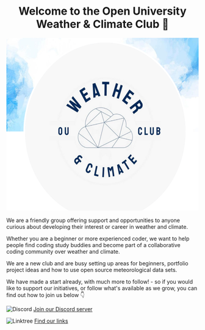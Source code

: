 <div align="center">
 
# Welcome to the Open University Weather & Climate Club 👋

<img src="club-logo-with-background-closeup.png" alt="Club Logo" width="558" height="453">
</div>

We are a friendly group offering support and opportunities to anyone curious about developing their interest or career in weather and climate.

Whether you are a beginner or more experienced coder, we want to help people find coding study buddies and become part of a collaborative coding community over weather and climate.

We are a new club and are busy setting up areas for beginners, portfolio project ideas and how to use open source meteorological data sets.

We have made a start already, with much more to follow! - so if you would like to support our initiatives, or follow what's available as we grow, you can find out how to join us below 👇

 ![Discord](https://img.shields.io/badge/Discord-%235865F2.svg?style=for-the-badge&logo=discord&logoColor=white)
 [Join our Discord server](https://discord.gg/kaYG7kBNTF)

 ![Linktree](https://img.shields.io/badge/linktree-1de9b6?style=for-the-badge&logo=linktree&logoColor=white)
 [Find our links](https://linktr.ee/ouweatherandclimateclub)

<!--

**Here are some ideas to get you started:**

🙋‍♀️ A short introduction - what is your organization all about?
🌈 Contribution guidelines - how can the community get involved?
👩‍💻 Useful resources - where can the community find your docs? Is there anything else the community should know?
🍿 Fun facts - what does your team eat for breakfast?
🧙 Remember, you can do mighty things with the power of [Markdown](https://docs.github.com/github/writing-on-github/getting-started-with-writing-and-formatting-on-github/basic-writing-and-formatting-syntax)
-->

